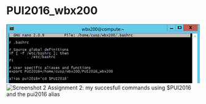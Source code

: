 # PUI2016_wbx200
![Screenshot 1 Assignment 2: my .bashrc](HW1.1.png)
![Screenshot 2 Assignment 2: my succesfull commands using $PUI2016 and the pui2016 alias](HW11.2.png)
